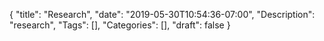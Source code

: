 {
	"title": "Research",
	"date": "2019-05-30T10:54:36-07:00",
	"Description": "research",
	"Tags": [],
	"Categories": [],
	"draft": false
}
